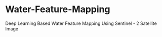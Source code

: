 # Water-Feature-Mapping
Deep Learning Based Water Feature Mapping Using Sentinel - 2 Satellite Image
